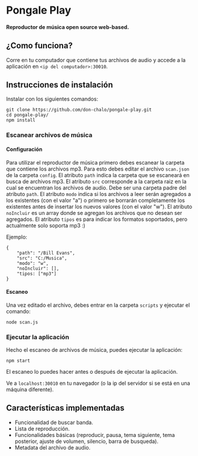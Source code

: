 # Pongale Play

#### Reproductor de música open source web-based.

## ¿Como funciona?
Corre en tu computador que contiene tus archivos de audio y accede a la aplicación en `<ip del computador>:30010`.

## Instrucciones de instalación

Instalar con los siguientes comandos:
```
git clone https://github.com/don-chalo/pongale-play.git
cd pongale-play/
npm install
```

### Escanear archivos de música
#### Configuración
Para utilizar el reproductor de música primero debes escanear la carpeta que contiene los archivos mp3. Para esto debes editar el archivo `scan.json` de la carpeta `config`.
El atributo `path` indica la carpeta que se escaneará en busca de archivos mp3.
El atributo `src` corresponde a la carpeta raiz en la cual se encuentran los archivos de audio. Debe ser una carpeta padre del atributo `path`.
El atributo `modo` indica si los archivos a leer serán agregados a los existentes (con el valor "a") o primero se borrarán completamente los existentes antes de insertar los nuevos valores (con el valor "w").
El atributo `noIncluir` es un array donde se agregan los archivos que no desean ser agregados.
El atributo `tipos` es para indicar los formatos soportados, pero actualmente solo soporta mp3 :)

Ejemplo:
```
{
    "path": "/Bill Evans",
    "src": "C:/Musica",
    "modo": "w",
    "noIncluir": [],
    "tipos: ["mp3"]
}
```

#### Escaneo
Una vez editado el archivo, debes entrar en la carpeta `scripts` y ejecutar el comando:
```
node scan.js
```

### Ejecutar la aplicación
Hecho el escaneo de archivos de música, puedes ejecutar la aplicación:
```
npm start
```

El escaneo lo puedes hacer antes o después de ejecutar la aplicación.

Ve a `localhost:30010` en tu navegador (o la ip del servidor si se está en una máquina diferente).


## Características implementadas
- Funcionalidad de buscar banda.
- Lista de reproducción.
- Funcionalidades básicas (reproducir, pausa, tema siguiente, tema posterior, ajuste de volumen, silencio, barra de busqueda).
- Metadata del archivo de audio.
